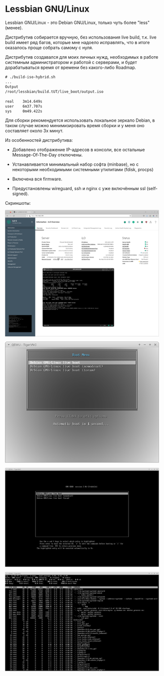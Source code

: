 # Lessbian GNU/Linux

Lessbian GNU/Linux - это Debian GNU/Linux, только чуть более "less" (менее).

Дистрибутив собирается вручную, без использования live build, т.к. live build имеет ряд багов, которые мне надоело исправлять, что в итоге оказалось проще собрать самому с нуля.

Дистрибутив создавался для моих личных нужд, необходимых в работе системным администратором и работой с серверами, и будет дорабатываться время от времени без какого-либо Roadmap.
 
```
# ./build-iso-hybrid.sh
...
Output
/root/lessbian/build.tUT/live_boot/output.iso

real    3m14.649s
user    6m37.707s
sys     0m49.422s
```

Для сборки рекомендуется использовать локальное зеркало Debian, в таком случае можно минимизировать время сборки и у меня оно составляет около 3х минут.

Из особенностей дистрибутива:

- Добавлено отображение IP-адресов в консоли, все остальные Message-Of-The-Day отключены.

- Устанавливается минимальный набор софта (minbase), но с некоторыми необходимыми системными утилитами (fdisk, procps)

- Включена вся firmware.

- Предустановлены wireguard, ssh и nginx с уже включённым ssl (self-signed).

Скриншоты:

![screenshot](contrib/screenshots/hardware.png)

![screenshot](contrib/screenshots/syslinux.png)

![screenshot](contrib/screenshots/grub2.png)

![screenshot](contrib/screenshots/top.png)

